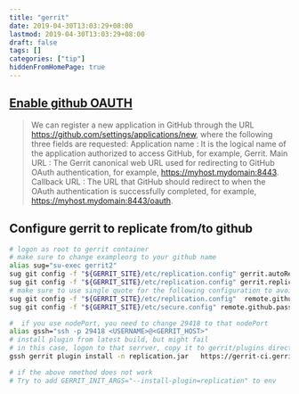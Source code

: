 ```yaml
---
title: "gerrit"
date: 2019-04-30T13:03:29+08:00
lastmod: 2019-04-30T13:03:29+08:00
draft: false
tags: []
categories: ["tip"]
hiddenFromHomePage: true
---
```




## [Enable github OAUTH](https://hub.packtpub.com/using-gerrit-github/)

>We can register a new application in GitHub through the URL https://github.com/settings/applications/new, where the following three fields are requested:
Application name : It is the logical name of the application authorized to access GitHub, for example, Gerrit.
Main URL : The Gerrit canonical web URL used for redirecting to GitHub OAuth authentication, for example, https://myhost.mydomain:8443.
Callback URL : The URL that GitHub should redirect to when the OAuth authentication is successfully completed, for example, https://myhost.mydomain:8443/oauth.

## Configure gerrit to replicate from/to github

```sh
# logon as root to gerrit container
# make sure to change exampleorg to your github name
alias sug="su-exec gerrit2"
sug git config -f "${GERRIT_SITE}/etc/replication.config" gerrit.autoReload "true"
sug git config -f "${GERRIT_SITE}/etc/replication.config" gerrit.replicateOnStartup "true"
# make sure to use single quote for the following configuration to avoid ${name} being expanded by shell
sug git config -f "${GERRIT_SITE}/etc/replication.config"  remote.github.url 'git@github.com:<exampleorg>/${name}.git'
sug git config -f "${GERRIT_SITE}/etc/secure.config" remote.github.password  20fbc89e4c66d92382a05ec0351c2e29ef8f1443

#  if you use nodePort, you need to change 29418 to that nodePort
alias gssh="ssh -p 29418 <USERNAME>@<GERRIT_HOST>"
# install plugin from latest build, but might fail
# in this case, logon to that serrver, copy it to gerrit/plugins directory, and restart Gerrit.
gssh gerrit plugin install -n replication.jar   https://gerrit-ci.gerritforge.com/job/plugin-replication-bazel-stable-2.14/lastSuccessfulBuild/artifact/bazel-genfiles/plugins/replication/replication.jar

# if the above nmethod does not work
# Try to add GERRIT_INIT_ARGS="--install-plugin=replication" to env

```
